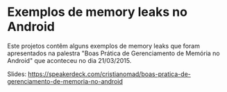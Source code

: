 # Exemplos de memory leaks no Android

Este projetos contêm alguns exemplos de memory leaks que foram apresentados
na palestra "Boas Prática de Gerenciamento de Memória no Android" que aconteceu no dia 21/03/2015.

Slides:
https://speakerdeck.com/cristianomad/boas-pratica-de-gerenciamento-de-memoria-no-android
